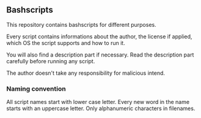 ## Bashscripts

This repository contains bashscripts for different purposes. 

Every script contains informations about the author, the license if applied, which OS the script supports and how to run it.

You will also find a description part if necessary. Read the description part carefully before running any script.

The author doesn't take any responsibility for malicious intend.

### Naming convention

All script names start with lower case letter. Every new word in the name starts with an uppercase letter. Only alphanumeric characters in filenames.